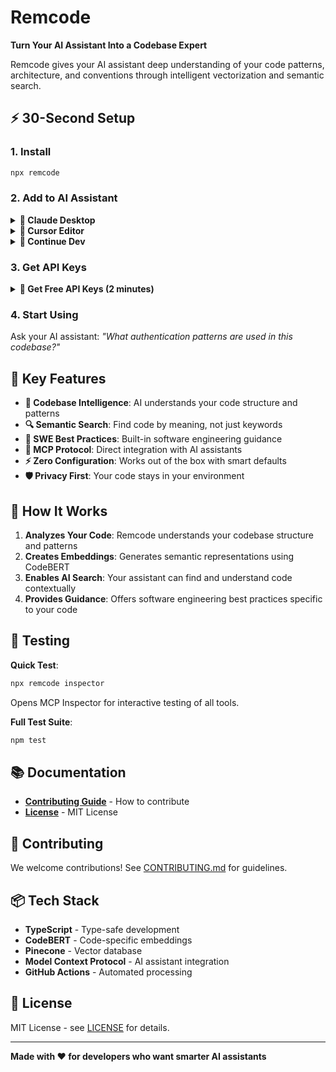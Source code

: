 # Remcode

**Turn Your AI Assistant Into a Codebase Expert**

Remcode gives your AI assistant deep understanding of your code patterns, architecture, and conventions through intelligent vectorization and semantic search.

## ⚡ 30-Second Setup

### **1. Install**
```bash
npx remcode
```

### **2. Add to AI Assistant**

<details>
<summary><strong>📱 Claude Desktop</strong></summary>

**Location**: `~/Library/Application Support/Claude/claude_desktop_config.json` (macOS) or `%APPDATA%\Claude\claude_desktop_config.json` (Windows)

```json
{
  "mcpServers": {
    "remcode": {
      "command": "npx",
      "args": ["remcode"],
      "env": {
        "PINECONE_API_KEY": "your_key_here",
        "HUGGINGFACE_TOKEN": "your_token_here",
        "GITHUB_TOKEN": "your_github_token"
      }
    }
  }
}
```
</details>

<details>
<summary><strong>🎯 Cursor Editor</strong></summary>

```json
{
  "remcode": {
    "command": "npx remcode",
    "env": {
      "PINECONE_API_KEY": "your_key_here",
      "HUGGINGFACE_TOKEN": "your_token_here",
      "GITHUB_TOKEN": "your_github_token"
    }
  }
}
```
</details>

<details>
<summary><strong>🔄 Continue Dev</strong></summary>

**Location**: `~/.continue/config.json`

```json
{
  "mcpServers": {
    "remcode": {
      "command": "npx", 
      "args": ["remcode"],
      "env": {
        "PINECONE_API_KEY": "your_key_here",
        "HUGGINGFACE_TOKEN": "your_token_here",
        "GITHUB_TOKEN": "your_github_token"
      }
    }
  }
}
```
</details>

### **3. Get API Keys**

<details>
<summary><strong>🔑 Get Free API Keys (2 minutes)</strong></summary>

**Pinecone** - Vector Database
- Visit: [pinecone.io](https://app.pinecone.io/organizations/-/projects/-/keys)
- Sign up free → Create project → Copy API key

**HuggingFace** - AI Models  
- Visit: [huggingface.co/settings/tokens](https://huggingface.co/settings/tokens)
- Sign up free → New token → Read permission → Copy

**GitHub** - Repository Access
- Visit: [github.com/settings/tokens/new](https://github.com/settings/tokens/new?scopes=repo,workflow&description=Remcode%20MCP%20Tools)
- Generate token → Select `repo,workflow` → Copy

**⏱️ Total time: ~2 minutes**
</details>

### **4. Start Using**
Ask your AI assistant: *"What authentication patterns are used in this codebase?"*

## 🚀 Key Features

- **🧠 Codebase Intelligence**: AI understands your code structure and patterns
- **🔍 Semantic Search**: Find code by meaning, not just keywords  
- **🤖 SWE Best Practices**: Built-in software engineering guidance
- **🔗 MCP Protocol**: Direct integration with AI assistants
- **⚡ Zero Configuration**: Works out of the box with smart defaults
- **🛡️ Privacy First**: Your code stays in your environment

## 🎯 How It Works

1. **Analyzes Your Code**: Remcode understands your codebase structure and patterns
2. **Creates Embeddings**: Generates semantic representations using CodeBERT
3. **Enables AI Search**: Your assistant can find and understand code contextually
4. **Provides Guidance**: Offers software engineering best practices specific to your code

## 🧪 Testing

**Quick Test**:
```bash
npx remcode inspector
```
Opens MCP Inspector for interactive testing of all tools.

**Full Test Suite**:
```bash
npm test
```

## 📚 Documentation

- **[Contributing Guide](CONTRIBUTING.md)** - How to contribute
- **[License](LICENSE)** - MIT License

## 🤝 Contributing

We welcome contributions! See [CONTRIBUTING.md](CONTRIBUTING.md) for guidelines.

## 📦 Tech Stack

- **TypeScript** - Type-safe development
- **CodeBERT** - Code-specific embeddings  
- **Pinecone** - Vector database
- **Model Context Protocol** - AI assistant integration
- **GitHub Actions** - Automated processing

## 📄 License

MIT License - see [LICENSE](LICENSE) for details.

---

**Made with ❤️ for developers who want smarter AI assistants**
